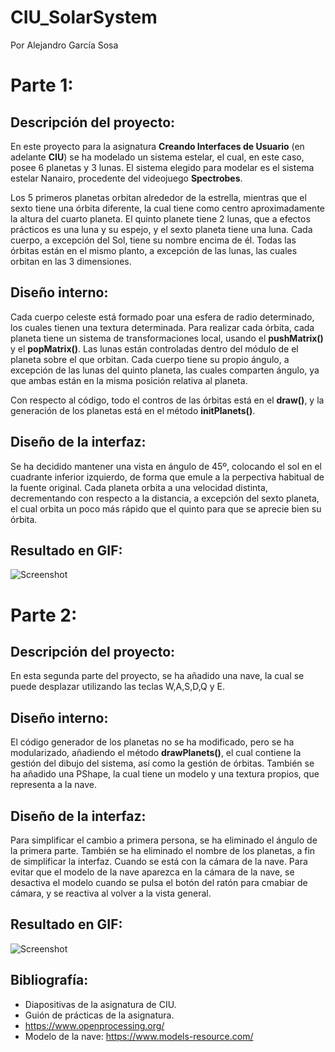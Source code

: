 # CIU_SolarSystem
Por Alejandro García Sosa

# Parte 1:

## Descripción del proyecto:
En este proyecto para la asignatura **Creando Interfaces de Usuario** (en adelante **CIU**) se ha modelado un sistema estelar, el cual, en este caso, posee 6 planetas y 3 lunas. El sistema elegido para modelar es el sistema estelar Nanairo, procedente del videojuego **Spectrobes**.

Los 5 primeros planetas orbitan alrededor de la estrella, mientras que el sexto tiene una órbita diferente, la cual tiene como centro aproximadamente la altura del cuarto planeta. El quinto planete tiene 2 lunas, que a efectos prácticos es una luna y su espejo, y el sexto planeta tiene una luna. Cada cuerpo, a excepción del Sol, tiene su nombre encima de él. Todas las órbitas están en el mismo planto, a excepción de las lunas, las cuales orbitan en las 3 dimensiones.


## Diseño interno:
Cada cuerpo celeste está formado poar una esfera de radio determinado, los cuales tienen una textura determinada. Para realizar cada órbita, cada planeta tiene un sistema de transformaciones local, usando el **pushMatrix()** y el **popMatrix()**. Las lunas están controladas dentro del módulo de el planeta sobre el que orbitan. Cada cuerpo tiene su propio ángulo, a excepción de las lunas del quinto planeta, las cuales comparten ángulo, ya que ambas están en la misma posición relativa al planeta.

Con respecto al código, todo el contros de las órbitas está en el **draw()**, y la generación de los planetas está en el método **initPlanets()**.

## Diseño de la interfaz:
Se ha decidido mantener una vista en ángulo de 45º, colocando el sol en el cuadrante inferior izquierdo, de forma que emule a la perpectiva habitual de la fuente original. Cada planeta orbita a una velocidad distinta, decrementando con respecto a la distancia, a excepción del sexto planeta, el cual orbita un poco más rápido que el quinto para que se aprecie bien su órbita.

## Resultado en GIF:
![Screenshot](NanairoGif.gif)

# Parte 2:

## Descripción del proyecto:
En esta segunda parte del proyecto, se ha añadido una nave, la cual se puede desplazar utilizando las teclas W,A,S,D,Q y E.


## Diseño interno:
El código generador de los planetas no se ha modificado, pero se ha modularizado, añadiendo el método **drawPlanets()**, el cual contiene la gestión del dibujo del sistema, así como la gestión de órbitas. También se ha añadido una PShape, la cual tiene un modelo y una textura propios, que representa a la nave.

## Diseño de la interfaz:
Para simplificar el cambio a primera persona, se ha eliminado el ángulo de la primera parte. También se ha eliminado el nombre de los planetas, a fin de simplificar la interfaz. Cuando se está con la cámara de la nave. Para evitar que el modelo de la nave aparezca en la cámara de la nave, se desactiva el modelo cuando se pulsa el botón del ratón para cmabiar de cámara, y se reactiva al volver a la vista general.

## Resultado en GIF:
![Screenshot](NanairoGifCam.gif)

## Bibliografía:
- Diapositivas de la asignatura de CIU.
- Guión de prácticas de la asignatura.
- https://www.openprocessing.org/
- Modelo de la nave: https://www.models-resource.com/
